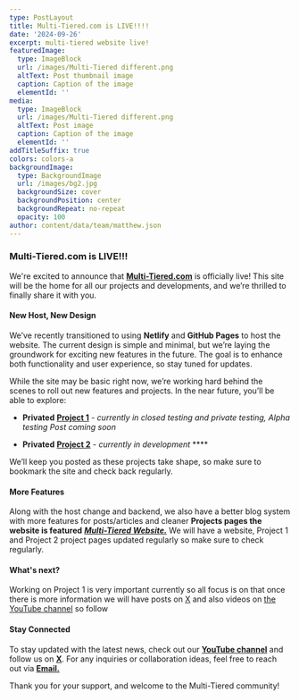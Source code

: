 ```yaml
---
type: PostLayout
title: Multi-Tiered.com is LIVE!!!!
date: '2024-09-26'
excerpt: multi-tiered website live!
featuredImage:
  type: ImageBlock
  url: /images/Multi-Tiered different.png
  altText: Post thumbnail image
  caption: Caption of the image
  elementId: ''
media:
  type: ImageBlock
  url: /images/Multi-Tiered different.png
  altText: Post image
  caption: Caption of the image
  elementId: ''
addTitleSuffix: true
colors: colors-a
backgroundImage:
  type: BackgroundImage
  url: /images/bg2.jpg
  backgroundSize: cover
  backgroundPosition: center
  backgroundRepeat: no-repeat
  opacity: 100
author: content/data/team/matthew.json
---
```

### **Multi-Tiered.com is LIVE!!!**

We're excited to announce that [**Multi-Tiered.com**](Multi-Tiered.com) is officially live! This site will be the home for all our projects and developments, and we’re thrilled to finally share it with you.

#### New Host, New Design

We’ve recently transitioned to using **Netlify** and **GitHub Pages** to host the website. The current design is simple and minimal, but we’re laying the groundwork for exciting new features in the future. The goal is to enhance both functionality and user experience, so stay tuned for updates.

While the site may be basic right now, we’re working hard behind the scenes to roll out new features and projects. In the near future, you’ll be able to explore:

*   **Privated** [**Project 1**](https://multi-tiered.com/projects/project-two/) *- currently in closed testing and private testing, Alpha testing Post coming soon*

*   **Privated** [**Project 2**](https://multi-tiered.com/projects/project-three/) - *currently in development* \*\*\*\*

We’ll keep you posted as these projects take shape, so make sure to bookmark the site and check back regularly.

#### **More Features**

Along with the host change and backend, we also have a better blog system with more features for posts/articles and cleaner **Projects pages the website is featured** [***Multi-Tiered Website.***](https://multi-tiered.com/projects/project-one/) We will have a website, Project 1 and Project 2 project pages updated regularly so make sure to check regularly.

#### **What's next?**

Working on Project 1 is very important currently so all focus is on that once there is more information we will have posts on [X](https://x.com/multi_tiered) and also videos on [the YouTube channel](https://www.youtube.com/@Multi-Tiered) so follow

#### Stay Connected

To stay updated with the latest news, check out our [**YouTube channel**](https://www.youtube.com/@Multi-Tiered) and follow us on [**X**](https://x.com/multi_tiered). For any inquiries or collaboration ideas, feel free to reach out via [**Email.**](multi-tiered@protonmail.com)

Thank you for your support, and welcome to the Multi-Tiered community!
